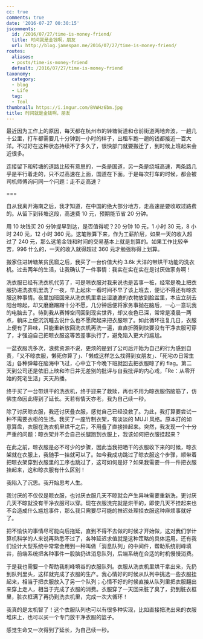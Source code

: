 ```yaml
---
cc: true
comments: true
date: '2016-07-27 00:30:15'
jscomments:
  id: /2016/07/27/time-is-money-friend/
  title: 时间就是金钱啊，朋友
  url: http://blog.jamespan.me/2016/07/27/time-is-money-friend/
routes:
  aliases:
  - posts/time-is-money-friend
  default: /2016/07/27/time-is-money-friend
taxonomy:
  category:
  - blog
  - Life
  tag:
  - Tool
thumbnail: https://i.imgur.com/BVWHz6bm.jpg
title: 时间就是金钱啊，朋友
---
```


最近因为工作上的原因，每天都在杭州市的转塘街道和仓前街道两地奔波，一趟几十公里，打车都需要几十分钟到一小时的样子，出租车跑一趟的钱都接近一百大洋。不过好在这种状态持续不了多久了，很快部门就要搬迁了，到时候上班起来会近很多。

连接留下和转塘的道路比较有意思的，一条是国道，另一条是绕城高速，两条路几乎是平行着走的，只不过高速在上面，国道在下面。于是每次打车的时候，都会被司机师傅询问同一个问题：走不走高速？

===



自从我离开海南之后，我才知道，在中国的绝大部分地方，走高速是要收取过路费的。从留下到转塘这段，高速费 10 元，预期能节省 20 分钟。

用 10 块钱买 20 分钟提早到达，是否值得呢？20 分钟 10 元，1 小时 30 元，8 小时 240 元，12 小时 360 元。这笔账算下来，作为工薪阶层，如果一天的收入超过了 240 元，那么这笔金钱和时间的交易基本上就是划算的。如果工作比较辛苦，996 什么的，一天的收入就得超过 360 元才勉强称得上划算。

搬家住进转塘某贫民窟之后，我买了一台价值大约 3.6k 大洋的带烘干功能的洗衣机。过去两年的生活，让我确认了一件事情：我实在实在实在是讨厌做家务啊！

洗衣服已经有洗衣机代劳了，可是晾衣服对我来说也是苦事一桩，经常是晚上把衣服扔进洗衣机里洗了一夜，早上起床一看时间不早了该上班去，便记不得还有晾衣服这种事情。夜里加班回来从洗衣机里拿出湿漉漉的衣物放到脸盆里，本应立刻去阳台晾起，却又磨磨蹭蹭十分不愿，几分钟后便将家务事抛在脑后，一心一意玩我的电脑去了。待到我从赛博空间回到现实世界，却又夜色已深，常常是凌晨一两点，躺床上便沉沉睡去说什么也不愿爬起来把衣服晾了。如此循环往复几日，衣服上便有了异味，只能重新放回洗衣机再洗一遍，直直折腾到快要没有干净衣服可穿了，才强迫自己把晾衣服这等苦差事执行了，避免陷入更大的尴尬。

一盆衣服洗多次，浪费资源不说，更烦的是到了公司后开始为自己的行为感到自责，「又不晾衣服，懒死你算了」、「懒成这样怎么找得到女朋友」、「死宅の日常生活」各种弹幕在脑海中飞过，心中立下今晚下班就回去把衣服晾了的 flag。第二天到公司还是依旧上映和昨日并无差别的批评与自我批评的内心戏，「Re：从零开始的死宅生活」天天热播。

终于买了一台带烘干的洗衣机，终于迎来了救赎，再也不用为晾衣服伤脑筋了，仿佛生命因此得到了延长。天若有情天亦老，我为自己续一秒。

除了讨厌晾衣服，我还讨厌叠衣服，感觉自己已经没救了。为此，我打算要尝试一种不需要衣柜的生活。我买了一座竹制衣架，有淡淡的 MUJI 风格。原本打的如意算盘，衣服在洗衣机里烘干之后，不用叠了直接挂起来。突然，我发现一个十分严重的问题：晾衣架并不会自己长腿跑到衣服上，我该如何把衣服挂起来？

在此之前，晾衣服是必不可少的步骤，因此当我把晒干的衣服收下来的时候，晾衣架就在衣服上，我随手一挂就可以了。如今我成功跳过了晾衣服这个步骤，顺带着把晾衣架穿到衣服里的工序也跳过了，这可如何是好？如果我需要一件一件把衣服挂起来，这和晾衣服有什么区别！

我陷入了沉思。我开始思考人生。

我讨厌的不仅仅是晾衣服，也讨厌衣服几天不晾就会产生异味需要重新洗，更讨厌几天不晾就没有干净衣服可以穿。现在衣服洗完就是烘干的，即使几天不挂起来也不会造成什么尴尬事件，那么我只需要尽可能的推迟处理挂衣服这种麻烦事就好了。

把不愉快的事情尽可能向后拖延，直到不得不去做的时候才开始做，这对我们学计算机科学的人来说再熟悉不过了，各种延迟求值就是这种策略的具体运用。还有我们设计大型系统中常常会用到一种叫做「消息队列」的中间件，帮助系统削峰填谷，前端系统把各种事件一股脑扔进消息队列，后端系统在合适的时机慢慢消费。

于是我也需要一个帮助我削峰填谷的衣服队列。衣服从洗衣机里烘干拿出来，先扔到队列里头，这样就完成了衣服的生产。我心情好的时候从队列中挑选一些衣服挂起来，相当于把衣服放入了另一个队列；心情不好的时候直接从队列里把衣服翻出来穿上走人，相当于完成了衣服的消费。衣服穿了一天回来脏了臭了，扔到脏衣框里，脏衣框满了再扔到洗衣机里，完成一次大循环！

我真的是太机智了！这个衣服队列也可以有很多种实现，比如直接把洗出来的衣服堆床上，也可以买一个专门放干净衣服的篮子。

感觉生命又一次得到了延长，为自己续一秒。